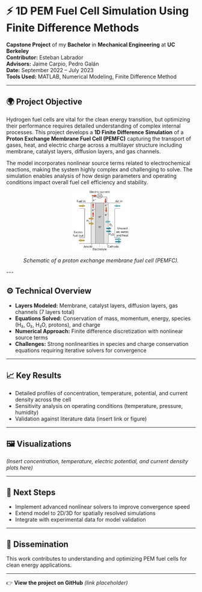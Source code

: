 # ⚡ 1D PEM Fuel Cell Simulation Using Finite Difference Methods  
**Capstone Project** of my **Bachelor** in **Mechanical Engineering** at **UC Berkeley**  
**Contributor:** Esteban Labrador  
**Advisors:** Jaime Carpio, Pedro Galán  
**Date:** September 2022 – July 2023  
**Tools Used:** MATLAB, Numerical Modeling, Finite Difference Method  

---

## 🌍 Project Objective  
Hydrogen fuel cells are vital for the clean energy transition, but optimizing their performance requires detailed understanding of complex internal processes. This project develops a **1D Finite Difference Simulation** of a **Proton Exchange Membrane Fuel Cell (PEMFC)** capturing the transport of gases, heat, and electric charge across a multilayer structure including membrane, catalyst layers, diffusion layers, and gas channels.

The model incorporates nonlinear source terms related to electrochemical reactions, making the system highly complex and challenging to solve. The simulation enables analysis of how design parameters and operating conditions impact overall fuel cell efficiency and stability.

<p align="center">
  <img src="./Diagram.png" alt="Diagram of a PEMFC" width="30%" />
</p>

<p align="center">
  <em>Schematic of a proton exchange membrane fuel cell (PEMFC).</em>
</p>
---

## ⚙️ Technical Overview  
- **Layers Modeled:** Membrane, catalyst layers, diffusion layers, gas channels (7 layers total)  
- **Equations Solved:** Conservation of mass, momentum, energy, species (H₂, O₂, H₂O, protons), and charge  
- **Numerical Approach:** Finite difference discretization with nonlinear source terms  
- **Challenges:** Strong nonlinearities in species and charge conservation equations requiring iterative solvers for convergence  

---

## 📈 Key Results  
- Detailed profiles of concentration, temperature, potential, and current density across the cell  
- Sensitivity analysis on operating conditions (temperature, pressure, humidity)  
- Validation against literature data (insert link or figure)  

---

## 🖼️ Visualizations  
*(Insert concentration, temperature, electric potential, and current density plots here)*  

---

## 🔄 Next Steps  
- Implement advanced nonlinear solvers to improve convergence speed  
- Extend model to 2D/3D for spatially resolved simulations  
- Integrate with experimental data for model validation  

---

## 🎤 Dissemination  
This work contributes to understanding and optimizing PEM fuel cells for clean energy applications.

---

👉 **View the project on GitHub** _(link placeholder)_
